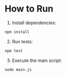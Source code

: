 # How to Run

1. Install dependencies:

```bash
npm install
```

2. Run tests:

```bash
npm test
```

3. Execute the main script:

```bash
node main.js
```
